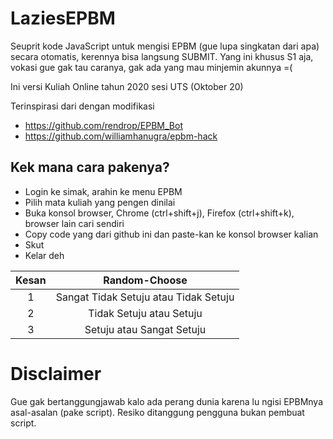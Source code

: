 LaziesEPBM
==========

Seuprit kode JavaScript untuk mengisi EPBM (gue lupa singkatan dari apa) secara otomatis, kerennya bisa langsung SUBMIT. Yang ini khusus S1 aja, vokasi gue gak tau caranya, gak ada yang mau minjemin akunnya =(

Ini versi Kuliah Online tahun 2020 sesi UTS (Oktober 20)

Terinspirasi dari dengan modifikasi
* https://github.com/rendrop/EPBM_Bot
* https://github.com/williamhanugra/epbm-hack

Kek mana cara pakenya?
------------

* Login ke simak, arahin ke menu EPBM
* Pilih mata kuliah yang pengen dinilai
* Buka konsol browser, Chrome (ctrl+shift+j), Firefox (ctrl+shift+k), browser lain cari sendiri
* Copy code yang dari github ini dan paste-kan ke konsol browser kalian
* Skut
* Kelar deh

| Kesan         | Random-Choose                         |
| :------------:|:-------------------------------------:|
| 1             | Sangat Tidak Setuju atau Tidak Setuju |
| 2             | Tidak Setuju atau Setuju              |
| 3             | Setuju atau Sangat Setuju             |

Disclaimer
==========

Gue gak bertanggungjawab kalo ada perang dunia karena lu ngisi EPBMnya asal-asalan (pake script). Resiko ditanggung pengguna bukan pembuat script. 


